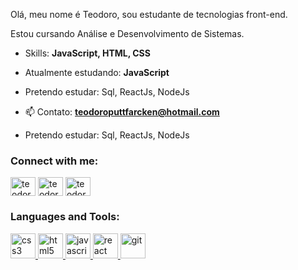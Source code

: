 
<p align="left">Olá, meu nome é Teodoro, sou estudante de tecnologias front-end.<p>
<p align="left">Estou cursando Análise e Desenvolvimento de Sistemas.</p>


- Skills: **JavaScript, HTML, CSS**

- Atualmente estudando: **JavaScript**

- Pretendo estudar: Sql, ReactJs, NodeJs

- 📫 Contato: **teodoroputtfarcken@hotmail.com**

- Pretendo estudar: Sql, ReactJs, NodeJs
<p align="left">
<h3 align="left">Connect with me:</h3>
<a href="https://linkedin.com/in/teodoro wilhelm puttfarcken" target="blank"><img align="center" src="https://cdn.jsdelivr.net/npm/simple-icons@3.0.1/icons/linkedin.svg" alt="teodoro wilhelm puttfarcken" height="30" width="40" /></a>
<a href="https://fb.com/teodoro wilhelm puttfarcken" target="blank"><img align="center" src="https://cdn.jsdelivr.net/npm/simple-icons@3.0.1/icons/facebook.svg" alt="teodoro wilhelm puttfarcken" height="30" width="40" /></a>
<a href="https://instagram.com/teodoroputtfarcken" target="blank"><img align="center" src="https://cdn.jsdelivr.net/npm/simple-icons@3.0.1/icons/instagram.svg" alt="teodoroputtfarcken" height="30" width="40" /></a>
</p>

<h3 align="left">Languages and Tools:</h3>
<p align="left"> <a href="https://www.w3schools.com/css/" target="_blank"> <img src="https://devicons.github.io/devicon/devicon.git/icons/css3/css3-original-wordmark.svg" alt="css3" width="40" height="40"/> </a> <a href="https://www.w3.org/html/" target="_blank"> <img src="https://devicons.github.io/devicon/devicon.git/icons/html5/html5-original-wordmark.svg" alt="html5" width="40" height="40"/> </a> <a href="https://developer.mozilla.org/en-US/docs/Web/JavaScript" target="_blank"> <img src="https://devicons.github.io/devicon/devicon.git/icons/javascript/javascript-original.svg" alt="javascript" width="40" height="40"/> </a> <a href="https://reactjs.org/" target="_blank"> <img src="https://devicons.github.io/devicon/devicon.git/icons/react/react-original-wordmark.svg" alt="react" width="40" height="40"/> </a> <a href="https://git-scm.com/" target="_blank"> <img src="https://www.vectorlogo.zone/logos/git-scm/git-scm-icon.svg" alt="git" width="40" height="40" </p>
